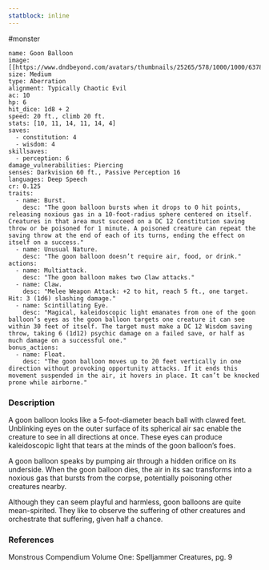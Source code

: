 ```yaml
---
statblock: inline
---
```

#monster 

```statblock
name: Goon Balloon
image: [[https://www.dndbeyond.com/avatars/thumbnails/25265/578/1000/1000/637861450557623471.jpeg]]
size: Medium
type: Aberration
alignment: Typically Chaotic Evil
ac: 10
hp: 6
hit_dice: 1d8 + 2
speed: 20 ft., climb 20 ft.
stats: [10, 11, 14, 11, 14, 4]
saves:
  - constitution: 4
  - wisdom: 4
skillsaves:
  - perception: 6
damage_vulnerabilities: Piercing
senses: Darkvision 60 ft., Passive Perception 16
languages: Deep Speech
cr: 0.125
traits:
  - name: Burst.
    desc: "The goon balloon bursts when it drops to 0 hit points, releasing noxious gas in a 10-foot-radius sphere centered on itself. Creatures in that area must succeed on a DC 12 Constitution saving throw or be poisoned for 1 minute. A poisoned creature can repeat the saving throw at the end of each of its turns, ending the effect on itself on a success."
  - name: Unusual Nature.
    desc: "The goon balloon doesn’t require air, food, or drink."
actions:
  - name: Multiattack.
    desc: "The goon balloon makes two Claw attacks."
  - name: Claw.
    desc: "Melee Weapon Attack: +2 to hit, reach 5 ft., one target. Hit: 3 (1d6) slashing damage."
  - name: Scintillating Eye.
    desc: "Magical, kaleidoscopic light emanates from one of the goon balloon’s eyes as the goon balloon targets one creature it can see within 30 feet of itself. The target must make a DC 12 Wisdom saving throw, taking 6 (1d12) psychic damage on a failed save, or half as much damage on a successful one."
bonus_actions:
  - name: Float.
    desc: "The goon balloon moves up to 20 feet vertically in one direction without provoking opportunity attacks. If it ends this movement suspended in the air, it hovers in place. It can’t be knocked prone while airborne."
```

### Description

A goon balloon looks like a 5-foot-diameter beach ball with clawed feet. Unblinking eyes on the outer surface of its spherical air sac enable the creature to see in all directions at once. These eyes can produce kaleidoscopic light that tears at the minds of the goon balloon’s foes.

A goon balloon speaks by pumping air through a hidden orifice on its underside. When the goon balloon dies, the air in its sac transforms into a noxious gas that bursts from the corpse, potentially poisoning other creatures nearby.

Although they can seem playful and harmless, goon balloons are quite mean-spirited. They like to observe the suffering of other creatures and orchestrate that suffering, given half a chance.

### References

Monstrous Compendium Volume One: Spelljammer Creatures, pg. 9